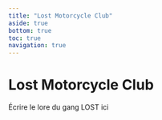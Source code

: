 ```yaml
---
title: "Lost Motorcycle Club"
aside: true
bottom: true
toc: true
navigation: true
---
```


# Lost Motorcycle Club

Écrire le lore du gang LOST ici
